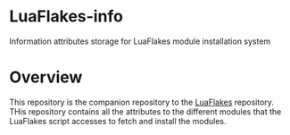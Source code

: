 # LuaFlakes-info
Information attributes storage for LuaFlakes module installation system

# Overview
This repository is the companion repository to the [LuaFlakes](https://github.com/aryajur/LuaFlakes) repository. THis repository contains all the attributes to the different modules that the LuaFlakes script accesses to fetch and install the modules.
